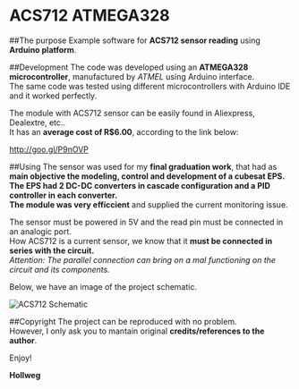 # ACS712 ATMEGA328

##The purpose
Example software for **ACS712 sensor reading** using **Arduino platform**.

##Development
The code was developed using an **ATMEGA328 microcontroller**, manufactured by _ATMEL_ using Arduino interface. </br>
The same code was tested using different microcontrollers with Arduino IDE and it worked perfectly.

The module with ACS712 sensor can be easily found in Aliexpress, Dealextre, etc.. </br>
It has an **average cost of R$6.00**, according to the link below:

http://goo.gl/P9nOVP

##Using
The sensor was used for my **final graduation work**, that had as **main objective the modeling, control and development of a cubesat EPS.** </br>
**The EPS had 2 DC-DC converters in cascade configuration and a PID controller in each converter.** </br>
**The module was very efficcient** and supplied the current monitoring issue. 

The sensor must be powered in 5V and the read pin must be connected in an analogic port. </br>
How ACS712 is a current sensor, we know that it **must be connected in series with the circuit.** </br>
_Attention: The parallel connection can bring on a mal functioning on the circuit and its components._

Below, we have an image of the project schematic.

![ACS712 Schematic](http://i.imgur.com/khCHCk8.png)

##Copyright
The project can be reproduced with no problem. </br>
However, I only ask you to mantain original **credits/references to the author**.


Enjoy!

**Hollweg**

